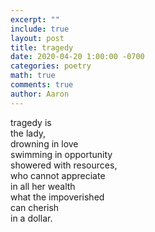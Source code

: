 ```yaml
---
excerpt: ""
include: true
layout: post
title: tragedy 
date: 2020-04-20 1:00:00 -0700
categories: poetry
math: true
comments: true
author: Aaron
---
```



tragedy is  
the lady,  
drowning in love  
swimming in opportunity  
showered with resources,  
who cannot appreciate  
in all her wealth  
what the impoverished  
can cherish  
in a dollar.
